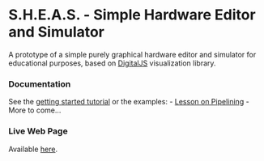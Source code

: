 # S.H.E.A.S. - Simple Hardware Editor and Simulator

A prototype of a simple purely graphical hardware editor and simulator for educational purposes, based on [DigitalJS](https://github.com/tilk/digitaljs) visualization library.

### Documentation
See the [getting started tutorial](docs/getting_started.md) or the examples:
    - [Lesson on Pipelining](docs/examples/pipelining.md)
    - More to come...

### Live Web Page
Available [here](https://sheas.magiwanders.com).
